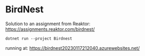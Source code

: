 # BirdNest

Solution to an assignment from Reaktor: https://assignments.reaktor.com/birdnest/

```
dotnet run --project Birdnest
```
running at: https://birdnest20230117212040.azurewebsites.net/
